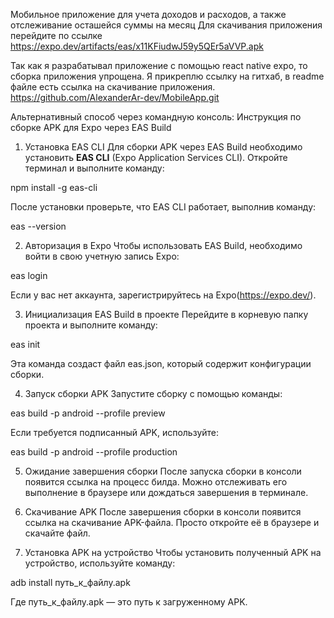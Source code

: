 Мобильное приложение для учета доходов и расходов, а также отслеживание осташейся суммы на месяц
Для скачивания приложения перейдите по ссылке https://expo.dev/artifacts/eas/x11KFiudwJ59y5QEr5aVVP.apk

Так как я разрабатывал приложение с помощью react native expo, то сборка приложения упрощена. Я прикреплю ссылку на гитхаб, в readme файле есть ссылка на скачивание приложения.
https://github.com/AlexanderAr-dev/MobileApp.git

Альтернативный способ через командную консоль:
Инструкция по сборке APK для Expo через EAS Build

1. Установка EAS CLI
Для сборки APK через EAS Build необходимо установить **EAS CLI** (Expo Application Services CLI). Откройте терминал и выполните команду:

npm install -g eas-cli

После установки проверьте, что EAS CLI работает, выполнив команду:

eas --version

2. Авторизация в Expo
Чтобы использовать EAS Build, необходимо войти в свою учетную запись Expo:

eas login

Если у вас нет аккаунта, зарегистрируйтесь на Expo(https://expo.dev/).

3. Инициализация EAS Build в проекте
Перейдите в корневую папку проекта и выполните команду:

eas init

Эта команда создаст файл eas.json, который содержит конфигурации сборки.

4. Запуск сборки APK
Запустите сборку с помощью команды:

eas build -p android --profile preview

Если требуется подписанный APK, используйте:

eas build -p android --profile production

5. Ожидание завершения сборки
После запуска сборки в консоли появится ссылка на процесс билда. Можно отслеживать его выполнение в браузере или дождаться завершения в терминале.

6. Скачивание APK
После завершения сборки в консоли появится ссылка на скачивание APK-файла. Просто откройте её в браузере и скачайте файл.

7. Установка APK на устройство
Чтобы установить полученный APK на устройство, используйте команду:

adb install путь_к_файлу.apk

Где путь_к_файлу.apk — это путь к загруженному APK.

